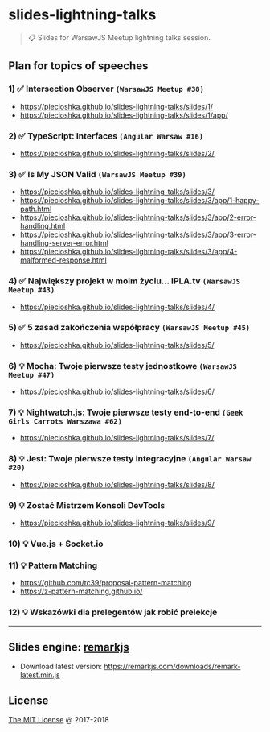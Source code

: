 # slides-lightning-talks

> :clipboard: Slides for WarsawJS Meetup lightning talks session.

## Plan for topics of speeches

### 1) :white_check_mark: Intersection Observer `(WarsawJS Meetup #38)`

* https://piecioshka.github.io/slides-lightning-talks/slides/1/
* https://piecioshka.github.io/slides-lightning-talks/slides/1/app/

### 2) :white_check_mark: TypeScript: Interfaces `(Angular Warsaw #16)`

* https://piecioshka.github.io/slides-lightning-talks/slides/2/

### 3) :white_check_mark: Is My JSON Valid `(WarsawJS Meetup #39)`

* https://piecioshka.github.io/slides-lightning-talks/slides/3/
* https://piecioshka.github.io/slides-lightning-talks/slides/3/app/1-happy-path.html
* https://piecioshka.github.io/slides-lightning-talks/slides/3/app/2-error-handling.html
* https://piecioshka.github.io/slides-lightning-talks/slides/3/app/3-error-handling-server-error.html
* https://piecioshka.github.io/slides-lightning-talks/slides/3/app/4-malformed-response.html

### 4) :white_check_mark: Największy projekt w moim życiu... IPLA.tv `(WarsawJS Meetup #43)`

* https://piecioshka.github.io/slides-lightning-talks/slides/4/

### 5) :white_check_mark: 5 zasad zakończenia współpracy `(WarsawJS Meetup #45)`

* https://piecioshka.github.io/slides-lightning-talks/slides/5/

### 6) :bulb: Mocha: Twoje pierwsze testy jednostkowe `(WarsawJS Meetup #47)`

* https://piecioshka.github.io/slides-lightning-talks/slides/6/

### 7) :bulb: Nightwatch.js: Twoje pierwsze testy end-to-end `(Geek Girls Carrots Warszawa #62)`

* https://piecioshka.github.io/slides-lightning-talks/slides/7/

### 8) :bulb: Jest: Twoje pierwsze testy integracyjne `(Angular Warsaw #20)`

* https://piecioshka.github.io/slides-lightning-talks/slides/8/

### 9) :bulb: Zostać Mistrzem Konsoli DevTools

* https://piecioshka.github.io/slides-lightning-talks/slides/9/

### 10) :bulb: Vue.js + Socket.io

### 11) :bulb: Pattern Matching

* https://github.com/tc39/proposal-pattern-matching
* https://z-pattern-matching.github.io/

### 12) :bulb: Wskazówki dla prelegentów jak robić prelekcje

---

## Slides engine: [remarkjs](http://remarkjs.com)

* Download latest version: https://remarkjs.com/downloads/remark-latest.min.js

## License

[The MIT License](http://piecioshka.mit-license.org) @ 2017-2018
